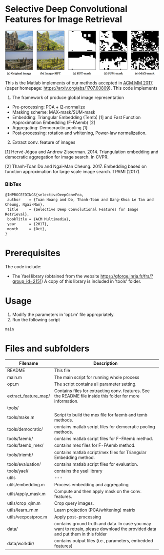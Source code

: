 Selective Deep Convolutional Features for Image Retrieval
===========

![alt text](images/masking_schemes.png)

This is the Matlab implements of our methods accepted in [ACM MM 2017](http://www.acmmm.org/2017/).
 (paper homepage: https://arxiv.org/abs/1707.00809).
This code implements 
1. The framework of produce global image representation
* Pre-processing: PCA + l2-normalize
* Masking scheme: MAX-mask/SUM-mask
* Embedding: Triangular Embedding (Temb) [1] and Fast Function Approximation Embedding (F-FAemb) [2]
* Aggregating: Democractic pooling [1]
* Post-processing: rotation and whitening, Power-law normalization.
2. Extract conv. feature of images

[1] Hervé Jégou and Andrew Zisserman. 2014. Triangulation embedding and democratic aggregation for image search. In CVPR.

[2] Thanh-Toan Do and Ngai-Man Cheung. 2017. Embedding based on function approximation for large scale image search. TPAMI (2017).

### BibTex
``` 
@INPROCEEDINGS{selectiveDeepConvFea,
 author    = {Tuan Hoang and Do, Thanh-Toan and Dang-Khoa Le Tan and Cheung, Ngai-Man},
 title     = {Selective Deep Convolutional Features for Image Retrieval},
 bookTitle = {ACM Multimedia},
 year      = {2017},
 month     = {Oct},
}
```



Prerequisites
=============
The code include:
- The Yael library (obtained from the website https://gforge.inria.fr/frs/?group_id=2151)
  A copy of this library is included in 'tools' folder.

Usage
=============
1) Modify the parameters in 'opt.m' file appropriately. 
1) Run the following script
```
main
```

Files and subfolders
=====================
|Filename|Description|
|--------|----------|
|README                      | This file|
|main.m                      | The main script for running whole process|
|opt.m                       | The script contains all parameter setting.|
|extract_feature_map/        |Contains files for extracting conv. features. See the README file inside this folder for more information.|
|tools/| |
|tools/make.m                |      Script to build the mex file for faemb and temb methods.|
|tools/democratic/           |contains matlab script files for democratic pooling methods.|
|tools/faemb/                |contains matlab script files for F-FAemb method.|
|tools/faemb_mex/            |contains mex files for F-FAemb method.|
|tools/triemb/               |contains matlab script/mex files for Triangular Embedding method.|
|tools/evaluation/           |contains matlab script files for evaluation.|
|tools/yael/                 |contains the yael library|
|utils|---|
|utils/embedding.m           |Process embedding and aggregating|
|utils/apply_mask.m          |Compute and then apply mask on the conv. features.|
|utils/crop_qim.m            |Crop query images.|
|utils/learn_rn.m            |Learn projection (PCA/whitening) matrix|
|utils/vecpostproc.m         |Apply post-processing|
|data/                       |contains ground truth and data. In case you may want to retrain, please download the provided data and put them in this folder|
|data/workdir/               |contains output files (i.e., parameters, embedded features)|

